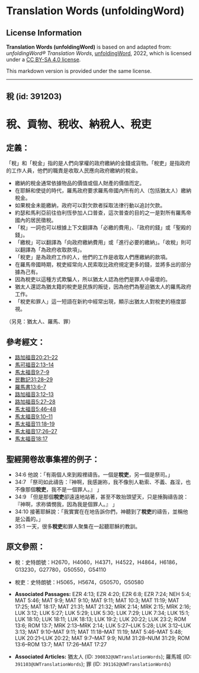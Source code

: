 # Translation Words (unfoldingWord)

## License Information

**Translation Words (unfoldingWord)** is based on and adapted from: _unfoldingWord® Translation Words_, [unfoldingWord](https://unfoldingword.org/utw), 2022, which is licensed under a [CC BY-SA 4.0 license](https://creativecommons.org/licenses/by-sa/4.0/legalcode.en).

This markdown version is provided under the same license.



--------------------------------

## 稅 (id: 391203)

稅、貢物、稅收、納稅人、稅吏
==============

定義：
---

「稅」和「稅金」指的是人們向掌權的政府繳納的金錢或貨物。「稅吏」是指政府的工作人員，他們的職責是收取人民應向政府繳納的稅金。

* 繳納的稅金通常依據物品的價值或個人財產的價值而定。
* 在耶穌和使徒的時代，羅馬政府要求羅馬帝國內所有的人（包括猶太人）繳納稅金。
* 如果稅金未能繳納，政府可以對欠款者採取法律行動以追討欠款。
* 約瑟和馬利亞前往伯利恆參加人口普查，這次普查的目的之一是對所有羅馬帝國內的居民徵稅。
* 「稅」一詞也可以根據上下文翻譯為「必繳的費用」、「政府的錢」或「聖殿的錢」。
* 「繳稅」可以翻譯為「向政府繳納費用」或「進行必要的繳納」。「收稅」則可以翻譯為「為政府收取款項」。
* 「稅吏」是為政府工作的人，他們的工作是收取人們應繳納的款項。
* 在羅馬帝國時期，稅吏經常向人民索取比政府規定更多的錢，並將多出的部分據為己有。
* 因為稅吏以這種方式欺騙人，所以猶太人認為他們是罪人中最壞的。
* 猶太人還認為猶太籍的稅吏是民族的叛徒，因為他們為壓迫猶太人的羅馬政府工作。
* 「稅吏和罪人」這一短語在新約中經常出現，顯示出猶太人對稅吏的極度鄙視。

（另見：猶太人、羅馬、罪）

參考經文：
-----

* [路加福音20:21–22](https://ref.ly/Luke20:21-Luke20:22)
* [馬可福音2:13–14](https://ref.ly/Mark2:13-Mark2:14)
* [馬太福音9:7–9](https://ref.ly/Matt9:7-Matt9:9)
* [民數記31:28–29](https://ref.ly/Num31:28-Num31:29)
* [羅馬書13:6–7](https://ref.ly/Rom13:6-Rom13:7)
* [路加福音3:12–13](https://ref.ly/Luke3:12-Luke3:13)
* [路加福音5:27–28](https://ref.ly/Luke5:27-Luke5:28)
* [馬太福音5:46–48](https://ref.ly/Matt5:46-Matt5:48)
* [馬太福音9:10–11](https://ref.ly/Matt9:10-Matt9:11)
* [馬太福音11:18–19](https://ref.ly/Matt11:18-Matt11:19)
* [馬太福音17:26–27](https://ref.ly/Matt17:26-Matt17:27)
* [馬太福音18:17](https://ref.ly/Matt18:17)

聖經開卷故事集裡的例子：
------------

* 34:6 他說：「有兩個人來到殿裡禱告。一個是**稅吏**，另一個是祭司。」
* 34:7 「祭司如此禱告：『神啊，我感謝祢，我不像別人勒索、不義、姦淫，也不像那個**稅吏**，我不是一個罪人。』 」
* 34:9 「但是那個**稅吏**卻遠遠地站著，甚至不敢抬頭望天，只是捶胸禱告說：『神啊，求祢憐憫我，因為我是個罪人。』 」
* 34:10 接著耶穌說：「我實實在在地告訴你們，神聽到了**稅吏**的禱告，並稱他是公義的。」
* 35:1 一天，很多**稅吏**和罪人聚集在一起聽耶穌的教訓。

原文參照：
-----

* 稅：史特朗號：H2670，H4060，H4371，H4522，H4864，H6186，G13230，G27780，G50550，G54110
* 稅吏：史特朗號：H5065，H5674，G50570，G50580

* **Associated Passages:** EZR 4:13; EZR 4:20; EZR 6:8; EZR 7:24; NEH 5:4; MAT 5:46; MAT 9:9; MAT 9:10; MAT 9:11; MAT 10:3; MAT 11:19; MAT 17:25; MAT 18:17; MAT 21:31; MAT 21:32; MRK 2:14; MRK 2:15; MRK 2:16; LUK 3:12; LUK 5:27; LUK 5:29; LUK 5:30; LUK 7:29; LUK 7:34; LUK 15:1; LUK 18:10; LUK 18:11; LUK 18:13; LUK 19:2; LUK 20:22; LUK 23:2; ROM 13:6; ROM 13:7; MRK 2:13–MRK 2:14; LUK 5:27–LUK 5:28; LUK 3:12–LUK 3:13; MAT 9:10–MAT 9:11; MAT 11:18–MAT 11:19; MAT 5:46–MAT 5:48; LUK 20:21–LUK 20:22; MAT 9:7–MAT 9:9; NUM 31:28–NUM 31:29; ROM 13:6–ROM 13:7; MAT 17:26–MAT 17:27
* **Associated Articles:** 猶太人 (ID: `390832@UWTranslationWords`); 羅馬城 (ID: `391103@UWTranslationWords`); 罪 (ID: `391162@UWTranslationWords`)

